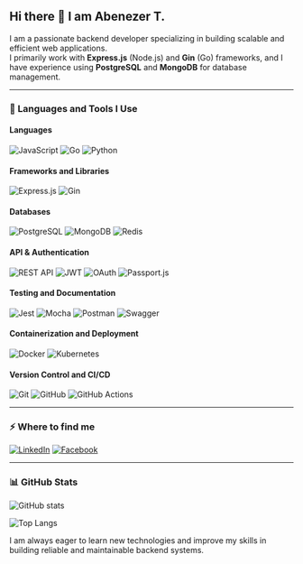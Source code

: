 ## Hi there 👋 I am Abenezer T.

I am a passionate backend developer specializing in building scalable and efficient web applications.  
I primarily work with **Express.js** (Node.js) and **Gin** (Go) frameworks, and I have experience using **PostgreSQL** and **MongoDB** for database management.

---

### 🚀 Languages and Tools I Use

#### Languages  
![JavaScript](https://img.shields.io/badge/JavaScript-F7DF1E?style=for-the-badge&logo=javascript&logoColor=black) ![Go](https://img.shields.io/badge/Go-00ADD8?style=for-the-badge&logo=go&logoColor=white) ![Python](https://img.shields.io/badge/Python-3776AB?style=for-the-badge&logo=python&logoColor=white)  

#### Frameworks and Libraries  
![Express.js](https://img.shields.io/badge/Express.js-000000?style=for-the-badge&logo=express&logoColor=white) ![Gin](https://img.shields.io/badge/Gin-00ADD8?style=for-the-badge&logo=go&logoColor=white)  

#### Databases  
![PostgreSQL](https://img.shields.io/badge/PostgreSQL-316192?style=for-the-badge&logo=postgresql&logoColor=white) ![MongoDB](https://img.shields.io/badge/MongoDB-47A248?style=for-the-badge&logo=mongodb&logoColor=white) ![Redis](https://img.shields.io/badge/Redis-DC382D?style=for-the-badge&logo=redis&logoColor=white)  

#### API & Authentication  
![REST API](https://img.shields.io/badge/REST_API-61DAFB?style=for-the-badge&logo=rest&logoColor=black) ![JWT](https://img.shields.io/badge/JWT-000000?style=for-the-badge&logo=jwt&logoColor=white) ![OAuth](https://img.shields.io/badge/OAuth2-0A71C5?style=for-the-badge&logo=oauth&logoColor=white) ![Passport.js](https://img.shields.io/badge/Passport.js-000000?style=for-the-badge&logo=passport&logoColor=white)  

#### Testing and Documentation  
![Jest](https://img.shields.io/badge/Jest-C21325?style=for-the-badge&logo=jest&logoColor=white) ![Mocha](https://img.shields.io/badge/Mocha-8D6748?style=for-the-badge&logo=mocha&logoColor=white) ![Postman](https://img.shields.io/badge/Postman-FF6C37?style=for-the-badge&logo=postman&logoColor=white) ![Swagger](https://img.shields.io/badge/Swagger-85EA2D?style=for-the-badge&logo=swagger&logoColor=black)  

#### Containerization and Deployment  
![Docker](https://img.shields.io/badge/Docker-2496ED?style=for-the-badge&logo=docker&logoColor=white) ![Kubernetes](https://img.shields.io/badge/Kubernetes-326CE5?style=for-the-badge&logo=kubernetes&logoColor=white)  

#### Version Control and CI/CD  
![Git](https://img.shields.io/badge/Git-F05032?style=for-the-badge&logo=git&logoColor=white) ![GitHub](https://img.shields.io/badge/GitHub-181717?style=for-the-badge&logo=github&logoColor=white) ![GitHub Actions](https://img.shields.io/badge/GitHub_Actions-2088FF?style=for-the-badge&logo=githubactions&logoColor=white)  

---

### ⚡ Where to find me  

[![LinkedIn](https://img.shields.io/badge/LinkedIn-0A66C2?style=for-the-badge&logo=linkedin&logoColor=white)](https://linkedin.com/in/abenuterefe) [![Facebook](https://img.shields.io/badge/Facebook-1877F2?style=for-the-badge&logo=facebook&logoColor=white)](https://web.facebook.com/abenezer.terefe.94)  

---

### 📊 GitHub Stats

![GitHub stats](https://github-readme-stats.vercel.app/api?username=abenuterefe&show_icons=true&theme=radical)

![Top Langs](https://github-readme-stats.vercel.app/api/top-langs/?username=abenuterefe&layout=compact&theme=radical)



I am always eager to learn new technologies and improve my skills in building reliable and maintainable backend systems.
